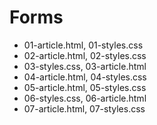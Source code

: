 # Forms

- 01-article.html, 01-styles.css
- 02-article.html, 02-styles.css
- 03-styles.css, 03-article.html
- 04-article.html, 04-styles.css
- 05-article.html, 05-styles.css
- 06-styles.css, 06-article.html
- 07-article.html, 07-styles.css
